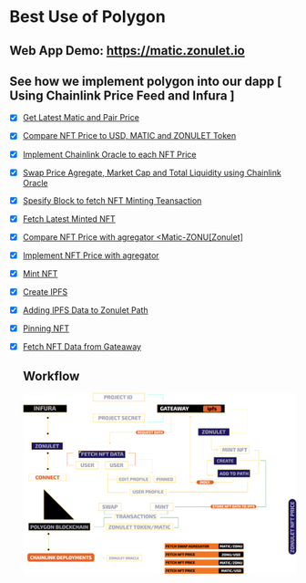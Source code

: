 # Best Use of Polygon
## Web App Demo: https://matic.zonulet.io


## See how we implement polygon into our dapp [ Using Chainlink Price Feed and Infura ]
- [x] [Get Latest Matic and Pair Price](https://github.com/Agin-DropDisco/ETH-DENVER-2023/blob/2af9ccbf1113cc5df2aeffcce18ded897ae35c56/CHAINLINK/connect-the-world-with-chainlink/client/src/components/nft-detail/nft-detail.js#L300-L304)
- [x] [Compare NFT Price to USD, MATIC and ZONULET Token](https://github.com/Agin-DropDisco/ETH-DENVER-2023/blob/2af9ccbf1113cc5df2aeffcce18ded897ae35c56/CHAINLINK/connect-the-world-with-chainlink/client/src/components/nft-detail/nft-detail.js#L377-L379)
- [x] [Implement Chainlink Oracle to each NFT Price](https://github.com/Agin-DropDisco/ETH-DENVER-2023/blob/2af9ccbf1113cc5df2aeffcce18ded897ae35c56/CHAINLINK/connect-the-world-with-chainlink/client/src/components/nft-detail/nft-detail.js#L1034-L1040)
- [x] [Swap Price Agregate, Market Cap and Total Liquidity using Chainlink Oracle](https://github.com/Agin-DropDisco/ETH-DENVER-2023/blob/2af9ccbf1113cc5df2aeffcce18ded897ae35c56/CHAINLINK/connect-the-world-with-chainlink/client/src/components/landing/landing.js#L571-L585)
- [x] [Spesify Block to fetch NFT Minting Teansaction](https://github.com/Agin-DropDisco/ETH-DENVER-HACK-2023/blob/29ca9258bf23ed3437f3e14d1c30a081aaaac890/POLYGON/Best-Use-of-Polygon/client/src/components/explore/exploreall.js#L362-L370)
- [x] [Fetch Latest Minted NFT](https://github.com/Agin-DropDisco/ETH-DENVER-HACK-2023/blob/29ca9258bf23ed3437f3e14d1c30a081aaaac890/POLYGON/Best-Use-of-Polygon/client/src/components/explore/exploreall.js#L442-L473)
- [x] [Compare NFT Price with agregator <Matic-USD> <Matic-ZONU[Zonulet] <ZONU-USD>](https://github.com/Agin-DropDisco/ETH-DENVER-HACK-2023/blob/29ca9258bf23ed3437f3e14d1c30a081aaaac890/POLYGON/Best-Use-of-Polygon/client/src/components/nft-detail/nft-detail.js#L296-L304)
- [x] [Implement NFT Price with agregator](https://github.com/Agin-DropDisco/ETH-DENVER-HACK-2023/blob/29ca9258bf23ed3437f3e14d1c30a081aaaac890/POLYGON/Best-Use-of-Polygon/client/src/components/nft-detail/nft-detail.js#L1004-L1040)
- [x] [Mint NFT](https://github.com/Agin-DropDisco/ETH-DENVER-2023/blob/79da0f73a237a7620dc75569d3787da1a95540e7/INFURA/Best-Use-of-Infura-NFT-API/client/src/components/mint/mint.js#L754)
- [x] [Create IPFS](https://github.com/Agin-DropDisco/ETH-DENVER-2023/blob/79da0f73a237a7620dc75569d3787da1a95540e7/INFURA/Best-Use-of-Infura-NFT-API/client/src/components/mint/mint.js#L762)
- [x] [Adding IPFS Data to Zonulet Path](https://github.com/Agin-DropDisco/ETH-DENVER-2023/blob/79da0f73a237a7620dc75569d3787da1a95540e7/INFURA/Best-Use-of-Infura-NFT-API/client/src/components/mint/mint.js#L834)
- [x] [Pinning NFT](https://github.com/Agin-DropDisco/ETH-DENVER-2023/blob/79da0f73a237a7620dc75569d3787da1a95540e7/INFURA/Best-Use-of-Infura-NFT-API/client/src/components/mint/mint.js#L853)
- [x] [Fetch NFT Data from Gateaway](https://github.com/Agin-DropDisco/ETH-DENVER-2023/blob/79da0f73a237a7620dc75569d3787da1a95540e7/INFURA/Best-Use-of-Infura-NFT-API/client/src/components/explore/exploreall.js#L778)
  
  ## Workflow
  <p align="center">
    <img src="https://raw.githubusercontent.com/Agin-DropDisco/ETH-DENVER-HACK-2023/main/CHAINLINK/connect-the-world-with-chainlink/CHAINLINK_FLOW.png" />
  </p>
